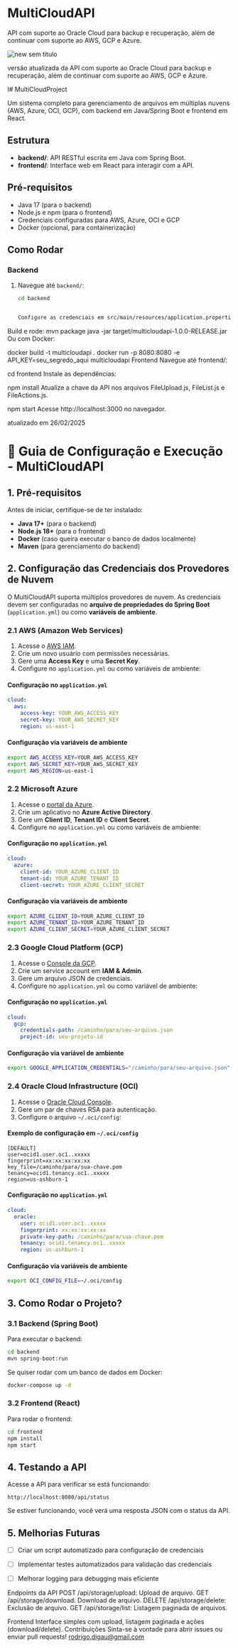 # MultiCloudAPI
API com suporte ao Oracle Cloud para backup e recuperação, além de continuar com suporte ao AWS, GCP e Azure.


![new sem titulo](https://github.com/user-attachments/assets/7a9b8484-c5bb-40f6-9805-8c5d4579e1ff)



versão atualizada da API com suporte ao Oracle Cloud para backup e recuperação, além de continuar com suporte ao AWS, GCP e Azure.


I# MultiCloudProject

Um sistema completo para gerenciamento de arquivos em múltiplas nuvens (AWS, Azure, OCI, GCP), com backend em Java/Spring Boot e frontend em React.

## Estrutura
- **backend/**: API RESTful escrita em Java com Spring Boot.
- **frontend/**: Interface web em React para interagir com a API.

## Pré-requisitos
- Java 17 (para o backend)
- Node.js e npm (para o frontend)
- Credenciais configuradas para AWS, Azure, OCI e GCP
- Docker (opcional, para containerização)

## Como Rodar

### Backend
1. Navegue até `backend/`:
   ```bash
   cd backend


   Configure as credenciais em src/main/resources/application.properties.
Build e rode:
mvn package
java -jar target/multicloudapi-1.0.0-RELEASE.jar
Ou com Docker:

docker build -t multicloudapi .
docker run -p 8080:8080 -e API_KEY=seu_segredo_aqui multicloudapi
Frontend
Navegue até frontend/:

cd frontend
Instale as dependências:

npm install
Atualize a chave da API nos arquivos FileUpload.js, FileList.js e FileActions.js.


npm start
Acesse http://localhost:3000 no navegador.


atualizado em 26/02/2025
# 📌 Guia de Configuração e Execução - MultiCloudAPI

## 1. Pré-requisitos
Antes de iniciar, certifique-se de ter instalado:
- **Java 17+** (para o backend)
- **Node.js 18+** (para o frontend)
- **Docker** (caso queira executar o banco de dados localmente)
- **Maven** (para gerenciamento do backend)

## 2. Configuração das Credenciais dos Provedores de Nuvem
O MultiCloudAPI suporta múltiplos provedores de nuvem. As credenciais devem ser configuradas no **arquivo de propriedades do Spring Boot** (`application.yml`) ou como **variáveis de ambiente**.

### 2.1 AWS (Amazon Web Services)
1. Acesse o [AWS IAM](https://console.aws.amazon.com/iam/).
2. Crie um novo usuário com permissões necessárias.
3. Gere uma **Access Key** e uma **Secret Key**.
4. Configure no `application.yml` ou como variáveis de ambiente:

#### Configuração no `application.yml`
```yaml
cloud:
  aws:
    access-key: YOUR_AWS_ACCESS_KEY
    secret-key: YOUR_AWS_SECRET_KEY
    region: us-east-1
```

#### Configuração via variáveis de ambiente
```sh
export AWS_ACCESS_KEY=YOUR_AWS_ACCESS_KEY
export AWS_SECRET_KEY=YOUR_AWS_SECRET_KEY
export AWS_REGION=us-east-1
```

### 2.2 Microsoft Azure
1. Acesse o [portal da Azure](https://portal.azure.com).
2. Crie um aplicativo no **Azure Active Directory**.
3. Gere um **Client ID**, **Tenant ID** e **Client Secret**.
4. Configure no `application.yml` ou como variáveis de ambiente:

#### Configuração no `application.yml`
```yaml
cloud:
  azure:
    client-id: YOUR_AZURE_CLIENT_ID
    tenant-id: YOUR_AZURE_TENANT_ID
    client-secret: YOUR_AZURE_CLIENT_SECRET
```

#### Configuração via variáveis de ambiente
```sh
export AZURE_CLIENT_ID=YOUR_AZURE_CLIENT_ID
export AZURE_TENANT_ID=YOUR_AZURE_TENANT_ID
export AZURE_CLIENT_SECRET=YOUR_AZURE_CLIENT_SECRET
```

### 2.3 Google Cloud Platform (GCP)
1. Acesse o [Console da GCP](https://console.cloud.google.com/).
2. Crie um service account em **IAM & Admin**.
3. Gere um arquivo JSON de credenciais.
4. Configure no `application.yml` ou como variável de ambiente:

#### Configuração no `application.yml`
```yaml
cloud:
  gcp:
    credentials-path: /caminho/para/seu-arquivo.json
    project-id: seu-projeto-id
```

#### Configuração via variável de ambiente
```sh
export GOOGLE_APPLICATION_CREDENTIALS="/caminho/para/seu-arquivo.json"
```

### 2.4 Oracle Cloud Infrastructure (OCI)
1. Acesse o [Oracle Cloud Console](https://cloud.oracle.com/).
2. Gere um par de chaves RSA para autenticação.
3. Configure o arquivo `~/.oci/config`:

#### Exemplo de configuração em `~/.oci/config`
```
[DEFAULT]
user=ocid1.user.oc1..xxxxx
fingerprint=xx:xx:xx:xx:xx
key_file=/caminho/para/sua-chave.pem
tenancy=ocid1.tenancy.oc1..xxxxx
region=us-ashburn-1
```

#### Configuração no `application.yml`
```yaml
cloud:
  oracle:
    user: ocid1.user.oc1..xxxxx
    fingerprint: xx:xx:xx:xx:xx
    private-key-path: /caminho/para/sua-chave.pem
    tenancy: ocid1.tenancy.oc1..xxxxx
    region: us-ashburn-1
```

#### Configuração via variáveis de ambiente
```sh
export OCI_CONFIG_FILE=~/.oci/config
```

## 3. Como Rodar o Projeto?

### 3.1 Backend (Spring Boot)
Para executar o backend:
```sh
cd backend
mvn spring-boot:run
```

Se quiser rodar com um banco de dados em Docker:
```sh
docker-compose up -d
```

### 3.2 Frontend (React)
Para rodar o frontend:
```sh
cd frontend
npm install
npm start
```

## 4. Testando a API
Acesse a API para verificar se está funcionando:
```
http://localhost:8080/api/status
```
Se estiver funcionando, você verá uma resposta JSON com o status da API.

## 5. Melhorias Futuras
- [ ] Criar um script automatizado para configuração de credenciais
- [ ] Implementar testes automatizados para validação das credenciais
- [ ] Melhorar logging para debugging mais eficiente



Endpoints da API
POST /api/storage/upload: Upload de arquivo.
GET /api/storage/download: Download de arquivo.
DELETE /api/storage/delete: Exclusão de arquivo.
GET /api/storage/list: Listagem paginada de arquivos.

Frontend
Interface simples com upload, listagem paginada e ações (download/delete).
Contribuições
Sinta-se à vontade para abrir issues ou enviar pull requests!
rodrigo.digau@gmail.com
